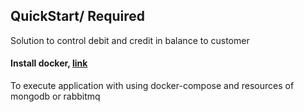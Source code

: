 ## QuickStart/ Required

Solution to control debit and credit in balance to customer

#### Install docker, [link](https://docs.docker.com/engine/install/)
To execute application with using docker-compose and resources of mongodb or rabbitmq